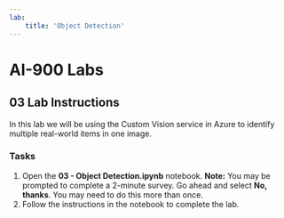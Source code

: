 ```yaml
---
lab:
    title: 'Object Detection'
---
```


# AI-900 Labs
## 03 Lab Instructions
In this lab we will be using the Custom Vision service in Azure to identify multiple real-world items in one image.

### Tasks
1.  Open the **03 - Object Detection.ipynb** notebook.
    **Note:** You may be prompted to complete a 2-minute survey. Go ahead and select **No, thanks**. You may need to do this more than once.
2.  Follow the instructions in the notebook to complete the lab.
